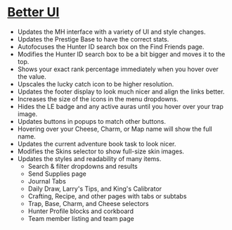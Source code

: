 # [Better UI](https://www.mousehuntgame.com/preferences.php?tab=mousehunt-improved-settings#mousehunt-improved-settings-better-better-ui)

- Updates the MH interface with a variety of UI and style changes.
- Updates the Prestige Base to have the correct stats.
- Autofocuses the Hunter ID search box on the Find Friends page.
- Modifies the Hunter ID search box to be a bit bigger and moves it to the top.
- Shows your exact rank percentage immediately when you hover over the value.
- Upscales the lucky catch icon to be higher resolution.
- Updates the footer display to look much nicer and align the links better.
- Increases the size of the icons in the menu dropdowns.
- Hides the LE badge and any active auras until you hover over your trap image.
- Updates buttons in popups to match other buttons.
- Hovering over your Cheese, Charm, or Map name will show the full name.
- Updates the current adventure book task to look nicer.
- Modifies the Skins selector to show full-size skin images.
- Updates the styles and readability of many items.
  - Search & filter dropdowns and results
  - Send Supplies page
  - Journal Tabs
  - Daily Draw, Larry's Tips, and King's Calibrator
  - Crafting, Recipe, and other pages with tabs or subtabs
  - Trap, Base, Charm, and Cheese selectors
  - Hunter Profile blocks and corkboard
  - Team member listing and team page
